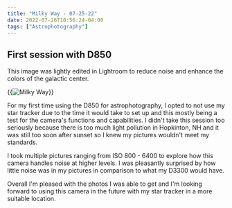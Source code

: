 ```yaml
---
title: "Milky Way - 07-25-22"
date: 2022-07-26T10:56:24-04:00
tags: ["Astrophotography"]
---
```


## First session with D850

This image was lightly edited in Lightroom to reduce noise and enhance the colors of the galactic center.

{{<img src="/img/MW-7-25-22.jpg" caption="D850 6 sec f/1.8 20mm ISO 4000 -  Hopkinton, NH @ 10pm July 25, 2022" alt="Milky Way">}}

For my first time using the D850 for astrophotography, I opted to not use my star tracker due to the time it would take to set up and this mostly being a test for the camera's functions and capabilities.
I didn't take this session too seriously because there is too much light pollution in Hopkinton, NH and it was still too soon after sunset so I knew my pictures wouldn't meet my standards.

I took multiple pictures ranging from ISO 800 - 6400 to explore how this camera handles noise at higher levels. I was pleasantly surprised by how little noise was in my pictures in comparison to what my D3300 would have.

Overall I'm pleased with the photos I was able to get and I'm looking forward to using this camera in the future with my star tracker in a more suitable location.
